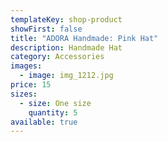 ```yaml
---
templateKey: shop-product
showFirst: false
title: "ADORA Handmade: Pink Hat"
description: Handmade Hat
category: Accessories
images:
  - image: img_1212.jpg
price: 15
sizes:
  - size: One size
    quantity: 5
available: true
---
```

